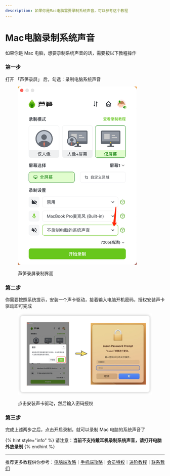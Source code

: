 ```yaml
---
description: 如果你是Mac电脑需要录制系统声音，可以参考这个教程
---
```


# Mac电脑录制系统声音

如果你是 Mac 电脑，想要录制系统声音的话，需要按以下教程操作

### 第一步 <a href="#e7-ac-ac-e4-b8-80-e6-a-d-a5" id="e7-ac-ac-e4-b8-80-e6-a-d-a5"></a>

打开 「芦笋录屏」 后，勾选：录制电脑系统声音

<figure><img src="../../.gitbook/assets/luzhixty.png" alt="" width="375"><figcaption><p>芦笋录屏录制界面</p></figcaption></figure>

### 第二步 <a href="#e7-ac-ac-e4-ba-8c-e6-a-d-a5" id="e7-ac-ac-e4-ba-8c-e6-a-d-a5"></a>

你需要按照系统提示，安装一个声卡驱动，接着输入电脑开机密码，授权安装声卡驱动即可完成



<figure><img src="../../.gitbook/assets/shouquanqudong.png" alt=""><figcaption><p>点击安装声卡驱动，然后输入密码授权</p></figcaption></figure>

### 第三步 <a href="#e7-ac-ac-e4-b8-89-e6-a-d-a5" id="e7-ac-ac-e4-b8-89-e6-a-d-a5"></a>

完成上述两步之后，点击开启录制，就可以录制 Mac 电脑的系统声音了

{% hint style="info" %}
请注意：**当前不支持戴耳机录制系统声音，请打开电脑外放录制**
{% endhint %}



***

推荐更多教程供你参考：[电脑端攻略](../../basic/pc.md)｜[手机端攻略](../../basic/phone.md)｜[会员特权](../../basic/vip.md)｜[进阶教程](../../advanced/)｜[联系我们](../../contact.md)
